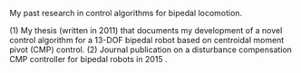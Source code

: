 My past research in control algorithms for bipedal locomotion.

(1) My thesis (written in 2011) that documents my development of a novel control algorithm for a 13-DOF bipedal robot based on centroidal moment pivot (CMP) control.
(2) Journal publication on a disturbance compensation CMP controller for bipedal robots in 2015 . 
